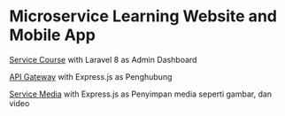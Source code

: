 # Microservice Learning Website and Mobile App

[Service Course](https://github.com/risdatamamal/service_course) with Laravel 8 as Admin Dashboard

[API Gateway](https://github.com/risdatamamal/api-gateway) with Express.js as Penghubung

[Service Media](https://github.com/risdatamamal/service-media) with Express.js as Penyimpan media seperti gambar, dan video
